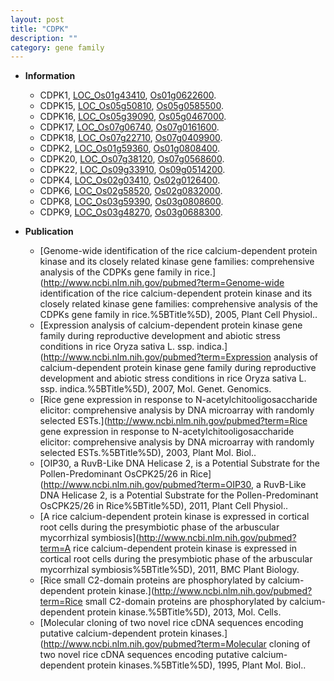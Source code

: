 ```yaml
---
layout: post
title: "CDPK"
description: ""
category: gene family
---
```


* **Information**  
    + CDPK1, [LOC_Os01g43410](http://rice.uga.edu/cgi-bin/ORF_infopage.cgi?orf=LOC_Os01g43410), [Os01g0622600](http://rapdb.dna.affrc.go.jp/viewer/gbrowse_details/irgsp1?name=Os01g0622600).
    + CDPK15, [LOC_Os05g50810](http://rice.uga.edu/cgi-bin/ORF_infopage.cgi?orf=LOC_Os05g50810), [Os05g0585500](http://rapdb.dna.affrc.go.jp/viewer/gbrowse_details/irgsp1?name=Os05g0585500).
    + CDPK16, [LOC_Os05g39090](http://rice.uga.edu/cgi-bin/ORF_infopage.cgi?orf=LOC_Os05g39090), [Os05g0467000](http://rapdb.dna.affrc.go.jp/viewer/gbrowse_details/irgsp1?name=Os05g0467000).
    + CDPK17, [LOC_Os07g06740](http://rice.uga.edu/cgi-bin/ORF_infopage.cgi?orf=LOC_Os07g06740), [Os07g0161600](http://rapdb.dna.affrc.go.jp/viewer/gbrowse_details/irgsp1?name=Os07g0161600).
    + CDPK18, [LOC_Os07g22710](http://rice.uga.edu/cgi-bin/ORF_infopage.cgi?orf=LOC_Os07g22710), [Os07g0409900](http://rapdb.dna.affrc.go.jp/viewer/gbrowse_details/irgsp1?name=Os07g0409900).
    + CDPK2, [LOC_Os01g59360](http://rice.uga.edu/cgi-bin/ORF_infopage.cgi?orf=LOC_Os01g59360), [Os01g0808400](http://rapdb.dna.affrc.go.jp/viewer/gbrowse_details/irgsp1?name=Os01g0808400).
    + CDPK20, [LOC_Os07g38120](http://rice.uga.edu/cgi-bin/ORF_infopage.cgi?orf=LOC_Os07g38120), [Os07g0568600](http://rapdb.dna.affrc.go.jp/viewer/gbrowse_details/irgsp1?name=Os07g0568600).
    + CDPK22, [LOC_Os09g33910](http://rice.uga.edu/cgi-bin/ORF_infopage.cgi?orf=LOC_Os09g33910), [Os09g0514200](http://rapdb.dna.affrc.go.jp/viewer/gbrowse_details/irgsp1?name=Os09g0514200).
    + CDPK4, [LOC_Os02g03410](http://rice.uga.edu/cgi-bin/ORF_infopage.cgi?orf=LOC_Os02g03410), [Os02g0126400](http://rapdb.dna.affrc.go.jp/viewer/gbrowse_details/irgsp1?name=Os02g0126400).
    + CDPK6, [LOC_Os02g58520](http://rice.uga.edu/cgi-bin/ORF_infopage.cgi?orf=LOC_Os02g58520), [Os02g0832000](http://rapdb.dna.affrc.go.jp/viewer/gbrowse_details/irgsp1?name=Os02g0832000).
    + CDPK8, [LOC_Os03g59390](http://rice.uga.edu/cgi-bin/ORF_infopage.cgi?orf=LOC_Os03g59390), [Os03g0808600](http://rapdb.dna.affrc.go.jp/viewer/gbrowse_details/irgsp1?name=Os03g0808600).
    + CDPK9, [LOC_Os03g48270](http://rice.uga.edu/cgi-bin/ORF_infopage.cgi?orf=LOC_Os03g48270), [Os03g0688300](http://rapdb.dna.affrc.go.jp/viewer/gbrowse_details/irgsp1?name=Os03g0688300).

* **Publication**  
    + [Genome-wide identification of the rice calcium-dependent protein kinase and its closely related kinase gene families: comprehensive analysis of the CDPKs gene family in rice.](http://www.ncbi.nlm.nih.gov/pubmed?term=Genome-wide identification of the rice calcium-dependent protein kinase and its closely related kinase gene families: comprehensive analysis of the CDPKs gene family in rice.%5BTitle%5D), 2005, Plant Cell Physiol..
    + [Expression analysis of calcium-dependent protein kinase gene family during reproductive development and abiotic stress conditions in rice Oryza sativa L. ssp. indica.](http://www.ncbi.nlm.nih.gov/pubmed?term=Expression analysis of calcium-dependent protein kinase gene family during reproductive development and abiotic stress conditions in rice Oryza sativa L. ssp. indica.%5BTitle%5D), 2007, Mol. Genet. Genomics.
    + [Rice gene expression in response to N-acetylchitooligosaccharide elicitor: comprehensive analysis by DNA microarray with randomly selected ESTs.](http://www.ncbi.nlm.nih.gov/pubmed?term=Rice gene expression in response to N-acetylchitooligosaccharide elicitor: comprehensive analysis by DNA microarray with randomly selected ESTs.%5BTitle%5D), 2003, Plant Mol. Biol..
    + [OIP30, a RuvB-Like DNA Helicase 2, is a Potential Substrate for the Pollen-Predominant OsCPK25/26 in Rice](http://www.ncbi.nlm.nih.gov/pubmed?term=OIP30, a RuvB-Like DNA Helicase 2, is a Potential Substrate for the Pollen-Predominant OsCPK25/26 in Rice%5BTitle%5D), 2011, Plant Cell Physiol..
    + [A rice calcium-dependent protein kinase is expressed in cortical root cells during the presymbiotic phase of the arbuscular mycorrhizal symbiosis](http://www.ncbi.nlm.nih.gov/pubmed?term=A rice calcium-dependent protein kinase is expressed in cortical root cells during the presymbiotic phase of the arbuscular mycorrhizal symbiosis%5BTitle%5D), 2011, BMC Plant Biology.
    + [Rice small C2-domain proteins are phosphorylated by calcium-dependent protein kinase.](http://www.ncbi.nlm.nih.gov/pubmed?term=Rice small C2-domain proteins are phosphorylated by calcium-dependent protein kinase.%5BTitle%5D), 2013, Mol. Cells.
    + [Molecular cloning of two novel rice cDNA sequences encoding putative calcium-dependent protein kinases.](http://www.ncbi.nlm.nih.gov/pubmed?term=Molecular cloning of two novel rice cDNA sequences encoding putative calcium-dependent protein kinases.%5BTitle%5D), 1995, Plant Mol. Biol..


